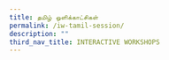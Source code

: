 ```yaml
---
title: தமிழ் ஒளிக்காட்சிகள்
permalink: /iw-tamil-session/
description: ""
third_nav_title: INTERACTIVE WORKSHOPS
---
```

